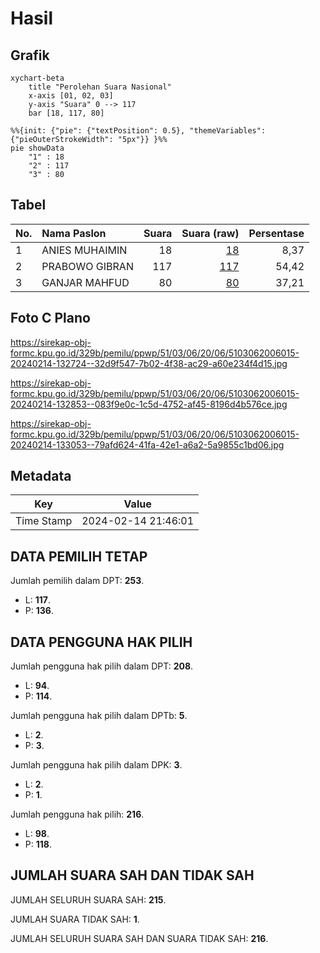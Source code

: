 # Hasil

## Grafik

```mermaid
xychart-beta
    title "Perolehan Suara Nasional"
    x-axis [01, 02, 03]
    y-axis "Suara" 0 --> 117
    bar [18, 117, 80]
```

```mermaid
%%{init: {"pie": {"textPosition": 0.5}, "themeVariables": {"pieOuterStrokeWidth": "5px"}} }%%
pie showData
    "1" : 18
    "2" : 117
    "3" : 80
```

## Tabel

| No. | Nama Paslon    | Suara | Suara (raw) | Persentase |
|:--- |:-------------- | -----:| -----------:| ----------:|
| 1   | ANIES MUHAIMIN | 18    | [18][p-1]   | 8,37       |
| 2   | PRABOWO GIBRAN | 117   | [117][p-2]  | 54,42      |
| 3   | GANJAR MAHFUD  | 80    | [80][p-3]   | 37,21      |


[p-1]: https://github.com/gigit-pemilu/pemilu-2024/blob/main/pilpres/hitung-suara/sub/51-bali/sub/03-badung/sub/06-kuta-utara/sub/2006-dalung/sub/015-tps/sub/paslon-1.txt
[p-2]: https://github.com/gigit-pemilu/pemilu-2024/blob/main/pilpres/hitung-suara/sub/51-bali/sub/03-badung/sub/06-kuta-utara/sub/2006-dalung/sub/015-tps/sub/paslon-2.txt
[p-3]: https://github.com/gigit-pemilu/pemilu-2024/blob/main/pilpres/hitung-suara/sub/51-bali/sub/03-badung/sub/06-kuta-utara/sub/2006-dalung/sub/015-tps/sub/paslon-3.txt

## Foto C Plano

https://sirekap-obj-formc.kpu.go.id/329b/pemilu/ppwp/51/03/06/20/06/5103062006015-20240214-132724--32d9f547-7b02-4f38-ac29-a60e234f4d15.jpg

https://sirekap-obj-formc.kpu.go.id/329b/pemilu/ppwp/51/03/06/20/06/5103062006015-20240214-132853--083f9e0c-1c5d-4752-af45-8196d4b576ce.jpg

https://sirekap-obj-formc.kpu.go.id/329b/pemilu/ppwp/51/03/06/20/06/5103062006015-20240214-133053--79afd624-41fa-42e1-a6a2-5a9855c1bd06.jpg


## Metadata

| Key        | Value               |
| ---------- | ------------------- |
| Time Stamp | 2024-02-14 21:46:01 |


## DATA PEMILIH TETAP

Jumlah pemilih dalam DPT: **253**.
 * L: **117**.
 * P: **136**.

## DATA PENGGUNA HAK PILIH

Jumlah pengguna hak pilih dalam DPT: **208**.
 * L: **94**.
 * P: **114**.

Jumlah pengguna hak pilih dalam DPTb: **5**.
 * L: **2**.
 * P: **3**.

Jumlah pengguna hak pilih dalam DPK: **3**.
 * L: **2**.
 * P: **1**.

Jumlah pengguna hak pilih: **216**.
 * L: **98**.
 * P: **118**.

## JUMLAH SUARA SAH DAN TIDAK SAH

JUMLAH SELURUH SUARA SAH: **215**.

JUMLAH SUARA TIDAK SAH: **1**.

JUMLAH SELURUH SUARA SAH DAN SUARA TIDAK SAH: **216**.


